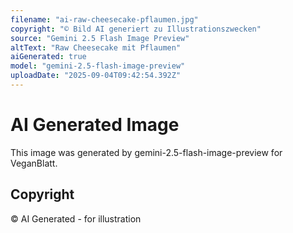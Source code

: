 ```yaml
---
filename: "ai-raw-cheesecake-pflaumen.jpg"
copyright: "© Bild AI generiert zu Illustrationszwecken"
source: "Gemini 2.5 Flash Image Preview"
altText: "Raw Cheesecake mit Pflaumen"
aiGenerated: true
model: "gemini-2.5-flash-image-preview"
uploadDate: "2025-09-04T09:42:54.392Z"
---
```


# AI Generated Image

This image was generated by gemini-2.5-flash-image-preview for VeganBlatt.

## Copyright
© AI Generated - for illustration
